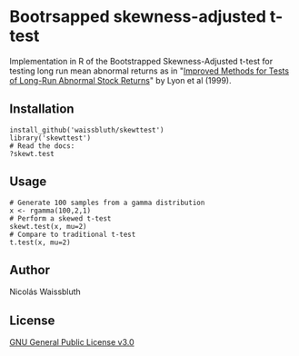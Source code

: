 # Bootrsapped skewness-adjusted t-test

Implementation in R of the Bootstrapped Skewness-Adjusted t-test for testing long run mean abnormal returns as in "[Improved Methods for Tests of Long-Run Abnormal Stock Returns](http://doi.org/10.1111/0022-1082.00101)" by Lyon et al (1999).

## Installation

    install_github('waissbluth/skewttest')
    library('skewttest')
    # Read the docs:
    ?skewt.test
    
## Usage

    # Generate 100 samples from a gamma distribution
    x <- rgamma(100,2,1)
    # Perform a skewed t-test
    skewt.test(x, mu=2)
    # Compare to traditional t-test
    t.test(x, mu=2)

## Author
Nicolás Waissbluth

## License
[GNU General Public License v3.0](http://www.gnu.org/licenses/gpl-3.0.en.html)
